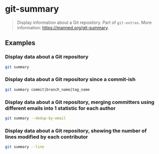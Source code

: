 # git-summary

> Display information about a Git repository. Part of `git-extras`. More information: <https://manned.org/git-summary>.

## Examples

### Display data about a Git repository

```bash
git summary
```

### Display data about a Git repository since a commit-ish

```bash
git summary commit|branch_name|tag_name
```

### Display data about a Git repository, merging committers using different emails into 1 statistic for each author

```bash
git summary --dedup-by-email
```

### Display data about a Git repository, showing the number of lines modified by each contributor

```bash
git summary --line
```
